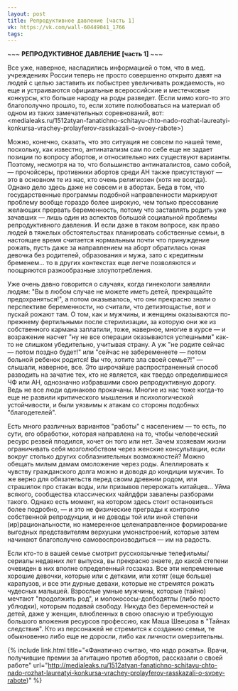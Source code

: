 ```yaml
---
layout: post
title: Репродуктивное давление [часть 1]
vk: https://vk.com/wall-60449041_1766
tags:
---
```

\~\~\~ **РЕПРОДУКТИВНОЕ ДАВЛЕНИЕ [часть 1]** \~\~\~

Все уже, наверное, насладились информацией о том, что  в мед. учреждениях России теперь не просто совершенно открыто давят на людей с целью заставить их побыстрее увеличивать рождаемость, но еще и устраиваются официальные всероссийские и местечковые конкурсы, кто больше народу на роды разведет. (Если мимо кого-то это благополучно прошло, то, если хотите полюбоваться на материал об одном из таких замечательных соревнований, вот: <medialeaks.ru/1512atyan-fanatichno-schitayu-chto-nado-rozhat-laureatyi-konkursa-vrachey-prolayferov-rasskazali-o-svoey-rabote>)

Можно, конечно, сказать, что это ситуация не совсем по нашей теме, поскольку, как известно, антинатализм сам по себе еще не задает позиции по вопросу абортов, и относительно них существуют варианты. Поэтому, несмотря на то, что большинство антинаталистов, само собой, — прочойсеры, противники абортов среди АН также присутствуют — это в основном те из нас, кто очень религиозен (хотя не всегда). Однако дело здесь даже не совсем и в абортах. Беда в том, что государственные программы подобной направленности маркируют проблему вообще гораздо более широкую, чем только прессование желающих прервать беременность, потому что заставлять родить уже зачавших — лишь один из аспектов большой социальной проблемы репродуктивного давления. И если даже в таком вопросе, как право людей в тяжелых обстоятельствах планировать собственные семьи, в настоящее время считается нормальным почти что принуждение рожать, пусть даже за направлением на аборт обратилась юная девочка без родителей, образования и мужа, зато с кредитным бременем... то в других контекстах еще легче позволяются и поощряются разнообразные злоупотребления.

Уже очень давно говорится о случаях, когда гинекологи заявляли людям: "Вы в любом случае не можете иметь детей, прекращайте предохраняться!", а потом оказывалось, что они прекрасно знали о перспективе беременности, но считали, что детиэтощастье, вот и пускай рожают там. О том, как и мужчины, и женщины оказываются по-прежнему фертильными после стерилизации, за которую они же из собственного кармана заплатили, тоже, наверное, многие в курсе — и возражение насчет "ну не все операции оказываются успешными" как-то не слишком убедительно, учитывая страну. А уж "не родите сейчас — потом поздно будет!" или "сейчас не забеременеете — потом больной ребенок родится! Вы что, хотите зла своей семье?!" — слышали, наверное, все. Это широчайше распространенный способ разводить на зачатие тех, кто не является, как твердо определившиеся ЧФ или АН, однозначно избравшими свою репродуктивную дорогу. Ведь не все люди одинаково прокачаны. Многие из нас тоже когда-то еще не развили критического мышления и психологической устойчивости, и были уязвимы к атакам со стороны подобных "благодетелей".

Есть много различных вариантов "работы" с населением — то есть, по сути, его обработки, которая направлена на то, чтобы человеческий ресурс резвей плодился, хочет он того или нет. Зачем хозяевам жизни ограничивать себя мозголюбством через женские консультации, если вокруг столько других соблазнительных возможностей? Можно обещать милым дамам омоложение через роды. Апеллировать к чувству гражданского долга можно и доводя до кондиции мужчин. То же верно для обязательств перед своим древним родом, или страшилок про стакан воды, или призывов перерожать китайцев... Уйма всякого, сообщества классических чайлдфри завалены разборами такого. Однако есть момент, на котором здесь стоит остановиться более подробно, — и это не физические преграды к контролю собственной репродукции, и не доводы той или иной степени (ир)рациональности, но намеренное целенаправленное формирование выгодных представителям верхушки умонастроений, которые затем начинают благополучно самовоспроизводиться — им на радость.

Если кто-то в вашей семье смотрит русскоязычные телефильмы/сериалы недавних лет выпуска, вы прекрасно знаете, до какой степени очевиден в них вполне определенный госзаказ. Все эти непременные хорошие девочки, которые или с детками, или хотят (еще больше) карапузов, и все эти дурные девахи, которые не стремятся рожать чудесных малышей. Взрослые умные мужчины, которые (тайно) мечтают "продолжить род", и молокососы-долбодятлы (либо просто ублюдки), которым подавай свободу. Никуда без беременностей и детей, даже у женщин, влюбленных в свою опасную и требующую большого вложения ресурсов профессию, как Маша Швецова в "Тайнах следствия". Кто из персонажей не стремится к созданию семьи, те обыкновенно либо еще не доросли, либо как личности омерзительны.

{% include link.html title="«Фанатично считаю, что надо рожать». Врачи, получившие премии за агитацию против абортов, рассказали о своей работе" url="http://medialeaks.ru/1512atyan-fanatichno-schitayu-chto-nado-rozhat-laureatyi-konkursa-vrachey-prolayferov-rasskazali-o-svoey-rabote)" %}
